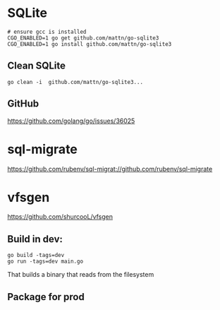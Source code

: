 # SQLite

```
# ensure gcc is installed
CGO_ENABLED=1 go get github.com/mattn/go-sqlite3
CGO_ENABLED=1 go install github.com/mattn/go-sqlite3
```

## Clean SQLite

```
go clean -i  github.com/mattn/go-sqlite3...
```


## GitHub

https://github.com/golang/go/issues/36025

# sql-migrate

https://github.com/rubenv/sql-migrat://github.com/rubenv/sql-migrate

# vfsgen

https://github.com/shurcooL/vfsgen


## Build in dev:

```
go build -tags=dev
go run -tags=dev main.go
```

That builds a binary that reads from the filesystem

## Package for prod

```
```
